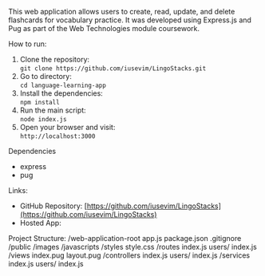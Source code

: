 This web application allows users to create, read, update, and delete flashcards for vocabulary practice. It was developed using Express.js and Pug as part of the Web Technologies module coursework.

How to run:
1. Clone the repository:  
   `git clone https://github.com/iusevim/LingoStacks.git`
2. Go to directory:  
   `cd language-learning-app`
3. Install the dependencies:  
   `npm install`
4. Run the main script:  
   `node index.js`
5. Open your browser and visit:  
   `http://localhost:3000`

Dependencies
- express
- pug

Links:
- GitHub Repository: [https://github.com/iusevim/LingoStacks](https://github.com/iusevim/LingoStacks)
- Hosted App: []()

Project Structure:
/web-application-root
app.js
package.json
.gitignore
/public
/images
/javascripts
/styles
style.css
/routes
index.js 
users/
    index.js
/views
index.pug layout.pug
/controllers
index.js 
users/
    index.js
/services
index.js 
users/
    index.js


